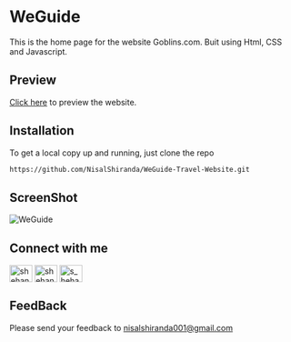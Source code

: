 # WeGuide
This is the home page for the website Goblins.com. Buit using Html, CSS and Javascript.
## Preview
<a href='https://nisalshiranda.github.io/WeGuide-Travel-Website/'>Click here</a> to preview the website.

## Installation
To get a local copy up and running, just clone the repo
```bash
https://github.com/NisalShiranda/WeGuide-Travel-Website.git
```
## ScreenShot

![WeGuide](https://github.com/NisalShiranda/WeGuide-Travel-Website/assets/112365420/d1860267-4672-4d03-9058-db8cb4b4ac62)




## Connect with me
<p align="left">
<a href="https://www.linkedin.com/in/nisal-shiranda-229a63218/" target="blank"><img align="center" src="https://raw.githubusercontent.com/rahuldkjain/github-profile-readme-generator/master/src/images/icons/Social/linked-in-alt.svg" alt="shehan-lakshitha" height="30" width="40" /></a>
<a href="https://www.facebook.com/nisal.shiranda/" target="blank"><img align="center" src="https://raw.githubusercontent.com/rahuldkjain/github-profile-readme-generator/master/src/images/icons/Social/facebook.svg" alt="shehan lakshitha" height="30" width="40" /></a>
<a href="https://www.instagram.com/_nixzaa_/" target="blank"><img align="center" src="https://raw.githubusercontent.com/rahuldkjain/github-profile-readme-generator/master/src/images/icons/Social/instagram.svg" alt="s_heha_n" height="30" width="40" /></a>
</p>

## FeedBack
Please send your feedback to nisalshiranda001@gmail.com
